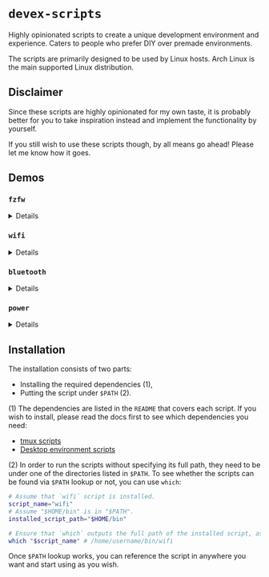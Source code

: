 # `devex-scripts`

Highly opinionated scripts to create a unique development environment and experience.
Caters to people who prefer DIY over premade environments.

The scripts are primarily designed to be used by Linux hosts.
Arch Linux is the main supported Linux distribution.

## Disclaimer

Since these scripts are highly opinionated for my own taste, it is probably better for you to take inspiration instead and implement the functionality by yourself.

If you still wish to use these scripts though, by all means go ahead!
Please let me know how it goes.

## Demos

### `fzfw`

<details>
    <video src="https://github.com/user-attachments/assets/d563ec74-f575-402f-8576-352bcac1a86a"></video>
</details>

### `wifi`

<details>
    <video src="https://github.com/user-attachments/assets/4f94b83a-36b5-4eb2-8c4e-a999335082d9"></video>
</details>

### `bluetooth`

<details>
    <video src="https://github.com/user-attachments/assets/3b22d8ad-81cf-4d21-a569-1735cc44db67"></video>
</details>

### `power`

<details>
    <img src="https://github.com/user-attachments/assets/97d85bc1-5a9c-4c04-b8a6-ac01d5a7b0ae" />
</details>

## Installation

The installation consists of two parts:

- Installing the required dependencies (1),
- Putting the script under `$PATH` (2).

(1) The dependencies are listed in the `README` that covers each script.
If you wish to install, please read the docs first to see which dependencies you need:

- [tmux scripts](./tmux/README.md)
- [Desktop environment scripts](./de/README.md)

(2) In order to run the scripts without specifying its full path, they need to be under one of the directories listed in `$PATH`.
To see whether the scripts can be found via `$PATH` lookup or not, you can use `which`:

```bash
# Assume that `wifi` script is installed.
script_name="wifi"
# Assume "$HOME/bin" is in "$PATH".
installed_script_path="$HOME/bin"

# Ensure that `which` outputs the full path of the installed script, as shown in the example below.
which "$script_name" # /home/username/bin/wifi
```

Once `$PATH` lookup works, you can reference the script in anywhere you want and start using as you wish.
